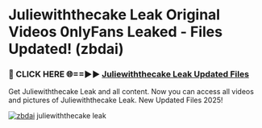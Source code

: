 # Juliewiththecake Leak Original Videos 0nlyFans Leaked - Files Updated! (zbdai)

<h3>🔴 CLICK HERE 🌐==►► <a href="https://tinyurl.com/2jnfzry5" rel="nofollow">Juliewiththecake Leak Updated Files</a></h3>

Get Juliewiththecake Leak and all content. Now you can access all videos and pictures of Juliewiththecake Leak. New Updated Files 2025!

[![zbdai](https://i.imgur.com/GyGTBgg.gif)](https://tinyurl.com/2jnfzry5)
juliewiththecake leak